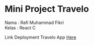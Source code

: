 # Mini Project Travelo

Nama : Rafi Muhammad Fikri <br/>
Kelas : React C

Link Deployment Travelo App [Here](https://travelo-alterra.vercel.app/)

